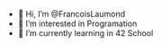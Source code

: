 - 👋 Hi, I’m @FrancoisLaumond
- 👀 I’m interested in Programation
- 🌱 I’m currently learning in 42 School

<!---
FrancoisLaumond/FrancoisLaumond is a ✨ special ✨ repository because its `README.md` (this file) appears on your GitHub profile.
You can click the Preview link to take a look at your changes.
--->

